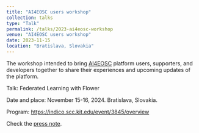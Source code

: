 ```yaml
---
title: "AI4EOSC users workshop"
collection: talks
type: "Talk"
permalink: /talks/2023-ai4eosc-workshop
venue: "AI4EOSC users workshop"
date: 2023-11-15
location: "Bratislava, Slovakia"
---
```


The workshop intended to bring [AI4EOSC](https://ai4eosc.eu/) platform users, supporters, and developers together to share their experiences and upcoming updates of the platform.

Talk: Federated Learning with Flower

Date and place: November 15-16, 2024. Bratislava, Slovakia.

Program: <https://indico.scc.kit.edu/event/3845/overview>

Check the [press note](https://ai4eosc.eu/2023/11/22/more-than-50-participants-meet-in-the-first-ai4eosc-platform-users-workshop-in-bratislava/).
